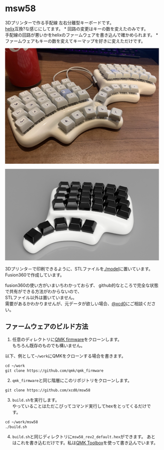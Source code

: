 # msw58

3Dプリンターで作る手配線 左右分離型キーボードです。  
[helix]( https://github.com/qmk/qmk_firmware/tree/master/keyboards/helix )互換?な感じにしてます。
	* 回路の変更はキーの数を変えたのみです。  
	手配線の回路が悪いかをhelixのファームウェアを書き込んで確かめられます。
	* ファームウェアもキーの数を変えてキーマップを好きに変えただけです。

![](./img/msw58_photo.jpg)

![](./img/msw29_v14_ss_1.png)

3Dプリンタ－で印刷できるように、STLファイルを[./model](./model)に置いています。  
Fusion360で作成しています。  

fusion360の使い方がいまいちわかっておらず、
github的なところで完全な状態で共有ができる方法がわからないので、  
STLファイル以外は置いていません。  
需要があるかわかりませんが、元データが欲しい場合、[@xcd0](https://twitter.com/xcd0)にご相談ください。  

## ファームウェアのビルド方法

1. 任意のディレクトリに[QMK firmware](https://github.com/qmk/qmk_firmware)をクローンします。  
もちろん既存のものでも構いません。  

以下、例として`~/work`にQMKをクローンする場合を書きます。
```
cd ~/work
git clone https://github.com/qmk/qmk_firmware
```

2. `qmk_firmware`と同じ階層にこのリポジトリをクローンします。

```
git clone https://github.com/xcd0/msw58
```

3. `build.sh`を実行します。  
やっていることはただこぴってコマンド実行してhexをとってくるだけです。
```
cd ~/work/msw58
./build.sh
```

4. `build.sh`と同じディレクトリに`msw58_rev2_default.hex`ができます。
あとはこれを書き込むだけです。私は[QMK Toolbox](https://qmk.fm/toolbox/)を使って書き込んでいます。


